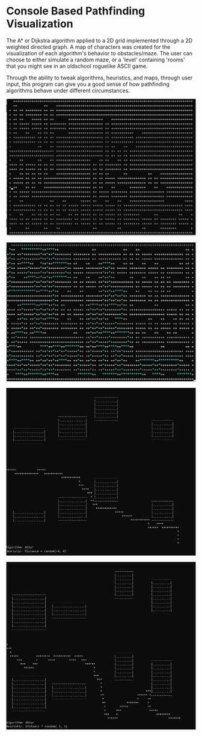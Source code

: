 # Console Based Pathfinding Visualization
The A* or Dijkstra algorithm applied to a 2D grid implemented through a 2D weighted directed graph. A map of characters was created for the visualization of each algorithm's behavior to obstacles/maze. The user can choose to either simulate a random maze, or a 'level' containing 'rooms' that you might see in an oldschool roguelike ASCII game.

Through the ability to tweak algorithms, heuristics, and maps, through user input, this program can give you a good sense of how pathfinding algorithms behave under different circumstances.

![Groovy Baby!](https://github.com/acraig082/Console-Based-Pathfinding-Visualization/blob/master/img/InProgress.png)

![Groovy Baby!](https://github.com/acraig082/Console-Based-Pathfinding-Visualization/blob/master/img/CompletedMaze.png)

![Groovy Baby!](https://github.com/acraig082/Console-Based-Pathfinding-Visualization/blob/master/img/AStar2.png)

![Groovy Baby!](https://github.com/acraig082/Console-Based-Pathfinding-Visualization/blob/master/img/AStar1.png)
